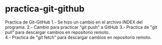 # practica-git-github
Practica de Git-GitHub
1.- Se hizo un cambio en el archivo INDEX del programa. 
2.- Cambio para practicar "git push" a GitHub
3.- Practica de "git pull" para descargar cambios en repositorio remoto.  
4.- Practica de "git fetch" para descargar cambios en repositorio remoto. 
